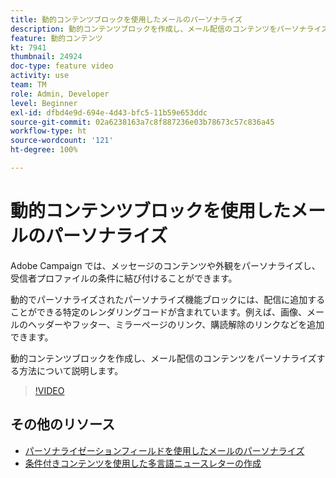 ```yaml
---
title: 動的コンテンツブロックを使用したメールのパーソナライズ
description: 動的コンテンツブロックを作成し、メール配信のコンテンツをパーソナライズする方法について説明します。
feature: 動的コンテンツ
kt: 7941
thumbnail: 24924
doc-type: feature video
activity: use
team: TM
role: Admin, Developer
level: Beginner
exl-id: dfbd4e9d-694e-4d43-bfc5-11b59e653ddc
source-git-commit: 02a6238163a7c8f887236e03b78673c57c836a45
workflow-type: ht
source-wordcount: '121'
ht-degree: 100%

---
```


# 動的コンテンツブロックを使用したメールのパーソナライズ

Adobe Campaign では、メッセージのコンテンツや外観をパーソナライズし、受信者プロファイルの条件に結び付けることができます。

動的でパーソナライズされたパーソナライズ機能ブロックには、配信に追加することができる特定のレンダリングコードが含まれています。例えば、画像、メールのヘッダーやフッター、ミラーページのリンク、購読解除のリンクなどを追加できます。

動的コンテンツブロックを作成し、メール配信のコンテンツをパーソナライズする方法について説明します。

>[!VIDEO](https://video.tv.adobe.com/v/24924?quality=12)

## その他のリソース

* [パーソナライゼーションフィールドを使用したメールのパーソナライズ](/help/content-creation/personalize-emails-using-personalization-fields.md)
* [条件付きコンテンツを使用した多言語ニュースレターの作成](/help/content-creation/create-a-multilingual-newsletter-using-conditional-content.md)

